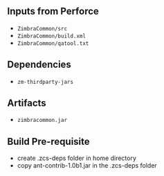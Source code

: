 ## Inputs from Perforce

- `ZimbraCommon/src`
- `ZimbraCommon/build.xml`
- `ZimbraCommon/qatool.txt`

## Dependencies

- `zm-thirdparty-jars`

## Artifacts

- `zimbracommon.jar`

## Build Pre-requisite

- create .zcs-deps folder in home directory
- copy ant-contrib-1.0b1.jar in the .zcs-deps folder

